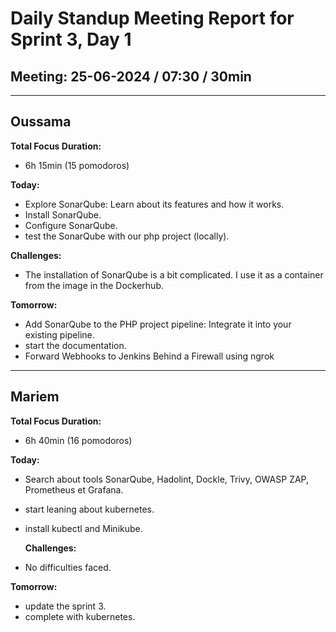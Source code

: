 # Daily Standup Meeting Report for Sprint 3, Day 1

## Meeting: 25-06-2024 / 07:30 / 30min

---

## Oussama

**Total Focus Duration:**

- 6h 15min (15 pomodoros)

**Today:**

- Explore SonarQube: Learn about its features and how it works.
- Install SonarQube.
- Configure SonarQube.
- test the SonarQube with our php project (locally).

**Challenges:**

- The installation of SonarQube is a bit complicated. I use it as a container from the image in the Dockerhub.

**Tomorrow:**

- Add SonarQube to the PHP project pipeline: Integrate it into your existing pipeline.
- start the documentation.
- Forward Webhooks to Jenkins Behind a Firewall using ngrok

---

## Mariem

**Total Focus Duration:**

- 6h 40min (16 pomodoros)

**Today:**

- Search about tools SonarQube, Hadolint, Dockle, Trivy, OWASP ZAP, Prometheus et Grafana.
- start leaning about kubernetes.
- install kubectl and Minikube.

  **Challenges:**

- No difficulties faced.

**Tomorrow:**

- update the sprint 3.
- complete with kubernetes.
